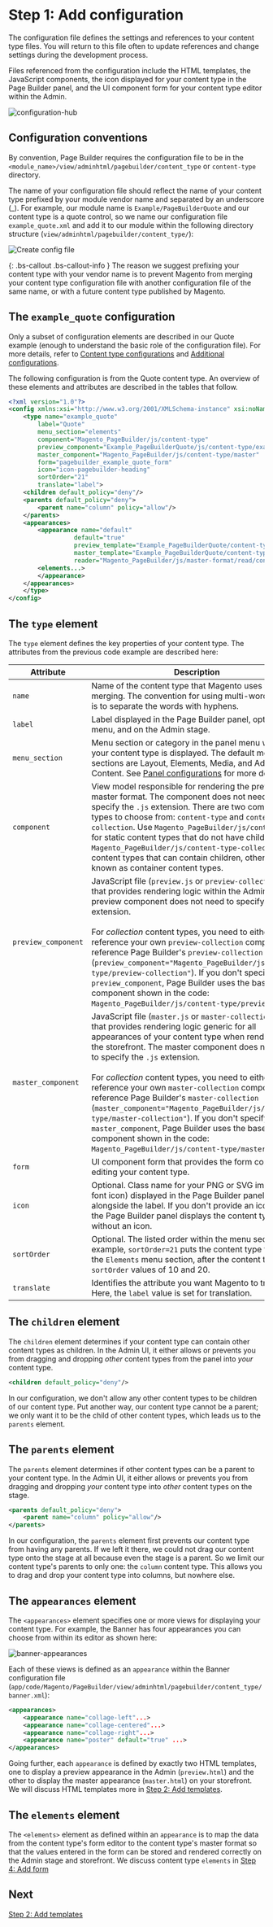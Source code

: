 # Step 1: Add configuration

The configuration file defines the settings and references to your content type files. You will return to this file often to update references and change settings during the development process. 

Files referenced from the configuration include the HTML templates, the JavaScript components, the icon displayed for your content type in the Page Builder panel, and the UI component form for your content type editor within the Admin.

![configuration-hub](../images/configuration-hub.png)

## Configuration conventions

By convention, Page Builder requires the configuration file to be in the `<module_name>/view/adminhtml/pagebuilder/content_type` or `content-type` directory.

The name of your configuration file should reflect the name of your content type prefixed by your module vendor name and separated by an underscore (_). For example, our module name is `Example/PageBuilderQuote` and our content type is a quote control, so we name our configuration file `example_quote.xml` and add it to our module within the following directory structure (`view/adminhtml/pagebuilder/content_type/`):

![Create config file](../images/step1-add-config-file.png)

{: .bs-callout .bs-callout-info }
The reason we suggest prefixing your content type with your vendor name is to prevent Magento from merging your content type configuration file with another configuration file of the same name, or with a future content type published by Magento.

## The `example_quote` configuration

Only a subset of configuration elements are described in our Quote example (enough to understand the basic role of the configuration file). For more details, refer to [Content type configurations](../reference/configurations.md) and [Additional configurations](../how-to/how-to-add-additional-configurations.md).


The following configuration is from the Quote content type. An overview of these elements and attributes are described in the tables that follow.

```xml
<?xml version="1.0"?>
<config xmlns:xsi="http://www.w3.org/2001/XMLSchema-instance" xsi:noNamespaceSchemaLocation="urn:magento:module:Magento_PageBuilder:etc/content_type.xsd">
    <type name="example_quote"
        label="Quote"
        menu_section="elements"
        component="Magento_PageBuilder/js/content-type"
        preview_component="Example_PageBuilderQuote/js/content-type/example-quote/preview"
        master_component="Magento_PageBuilder/js/content-type/master"
        form="pagebuilder_example_quote_form"
        icon="icon-pagebuilder-heading"
        sortOrder="21"
        translate="label">
    <children default_policy="deny"/>
    <parents default_policy="deny">
        <parent name="column" policy="allow"/>
    </parents>
    <appearances>
        <appearance name="default"
                  default="true"
                  preview_template="Example_PageBuilderQuote/content-type/acme_quote/default/preview"
                  master_template="Example_PageBuilderQuote/content-type/acme_quote/default/master"
                  reader="Magento_PageBuilder/js/master-format/read/configurable">
        <elements...>
        </appearance>
    </appearances>
    </type>
</config>
```

## The `type` element

The `type` element defines the key properties of your content type. The attributes from the previous code example are described here:

| Attribute           | Description                                                  |
| ------------------- | ------------------------------------------------------------ |
| `name`              | Name of the content type that Magento uses for XML merging. The convention for using multi-word names is to separate the words with hyphens. |
| `label`             | Label displayed in the Page Builder panel, option menu, and on the Admin stage. |
| `menu_section`      | Menu section or category in the panel menu where your content type is displayed. The default menu sections are Layout, Elements, Media, and Add Content. See [Panel configurations](../how-to/how-to-customize-panel.md) for more details. |
| `component`         | View model responsible for rendering the preview and master format. The component does not need to specify the `.js` extension. There are two component types to choose from: `content-type` and `content-type-collection`. Use `Magento_PageBuilder/js/content-type` for static content types that do not have children. Use `Magento_PageBuilder/js/content-type-collection` for content types that can contain children, otherwise known as container content types. |
| `preview_component` | JavaScript file (`preview.js` or `preview-collection.js`) that provides rendering logic within the Admin UI. The preview component does not need to specify the `.js` extension. <br/><br/>For _collection_ content types, you need to either reference your own `preview-collection` component or reference Page Builder's `preview-collection` (`preview_component="Magento_PageBuilder/js/content-type/preview-collection"`). If you don't specify the `preview_component`, Page Builder uses the base `Preview` component shown in the code: `Magento_PageBuilder/js/content-type/preview`. |
| `master_component`  | JavaScript file (`master.js` or `master-collection.js`) that provides rendering logic generic for all appearances of your content type when rendered on the storefront. The master component does not need to specify the `.js` extension. <br/><br/>For _collection_ content types, you need to either reference your own `master-collection` component or reference Page Builder's `master-collection` (`master_component="Magento_PageBuilder/js/content-type/master-collection"`). If you don't specify the `master_component`, Page Builder uses the base `Master` component shown in the code: `Magento_PageBuilder/js/content-type/master`. |
| `form`              | UI component form that provides the form controls for editing your content type. |
| `icon`              | Optional. Class name for your PNG or SVG image (or font icon) displayed in the Page Builder panel alongside the label. If you don't provide an icon value, the Page Builder panel displays the content type name without an icon. |
| `sortOrder`         | Optional. The listed order within the menu section. For example, `sortOrder=21` puts the content type third in the `Elements` menu section, after the content types with `sortOrder` values of 10 and 20. |
| `translate`         | Identifies the attribute you want Magento to translate. Here, the `label` value is set for translation. |


## The  `children` element

The `children` element determines if your content type can contain other content types as children. In the Admin UI, it either allows or prevents you from dragging and dropping *other* content types from the panel into *your* content type. 

```xml
<children default_policy="deny"/>
```

In our configuration, we don't allow any other content types to be children of our content type. Put another way, our content type cannot be a parent; we only want it to be the child of other content types, which leads us to the `parents` element.

## The `parents` element

The `parents` element determines if other content types can be a parent to your content type. In the Admin UI, it either allows or prevents you from dragging and dropping *your* content type into *other* content types on the stage.

```xml
<parents default_policy="deny">
    <parent name="column" policy="allow"/>
</parents>
```

In our configuration, the `parents` element first prevents our content type from having any parents. If we left it there, we could not drag our content type onto the stage at all because even the stage is a parent. So we limit our content type's parents to only one: the `column` content type. This allows you to drag and drop your content type into columns, but nowhere else.

## The `appearances` element

The `<appearances>` element specifies one or more views for displaying your content type. For example, the Banner has four appearances you can choose from within its editor as shown here:

![banner-appearances](../images/banner-appearances.png)

Each of these views is defined as an `appearance` within the Banner configuration file (`app/code/Magento/PageBuilder/view/adminhtml/pagebuilder/content_type/banner.xml`):

```xml
<appearances>
    <appearance name="collage-left"...>
    <appearance name="collage-centered"...>
    <appearance name="collage-right"...>
    <appearance name="poster" default="true" ...>
</appearances>
```

Going further, each `appearance` is defined by exactly two HTML templates, one to display a preview appearance in the Admin (`preview.html`) and the other to display the master appearance (`master.html`) on your storefront. We will discuss HTML templates more in [Step 2: Add templates](step-2-add-templates.md).

## The `elements` element

The `<elements>` element as defined within an `appearance` is to map the data from the content type's form editor to the content type's master format so that the values entered in the form can be stored and rendered correctly on the Admin stage and storefront. We discuss content type `elements` in [Step 4: Add form](step-4-add-form.md)

## Next

[Step 2: Add templates](step-2-add-templates.md)

